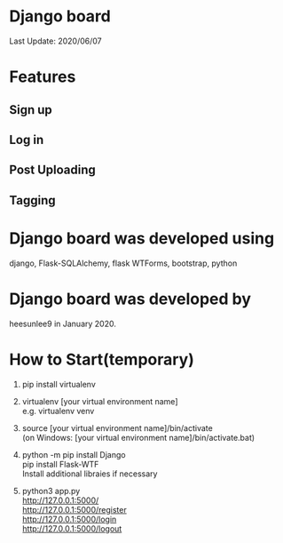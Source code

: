 <h1>Django board</h1>
Last Update: 2020/06/07

# Features
## Sign up 
## Log in 
## Post Uploading 
## Tagging

# Django board was developed using 
django, Flask-SQLAlchemy, flask WTForms, bootstrap, python

# Django board was developed by 
heesunlee9 in January 2020.

# How to Start(temporary)
1. pip install virtualenv

2. virtualenv [your virtual environment name] <br>
e.g. virtualenv venv

3. source [your virtual environment name]/bin/activate <br>
(on Windows: [your virtual environment name]/bin/activate.bat)

4. python -m pip install Django <br>
pip install Flask-WTF <br>
Install additional libraies if necessary <br>

5. python3 app.py <br>
http://127.0.0.1:5000/ <br>
http://127.0.0.1:5000/register <br>
http://127.0.0.1:5000/login <br>
http://127.0.0.1:5000/logout <br>
